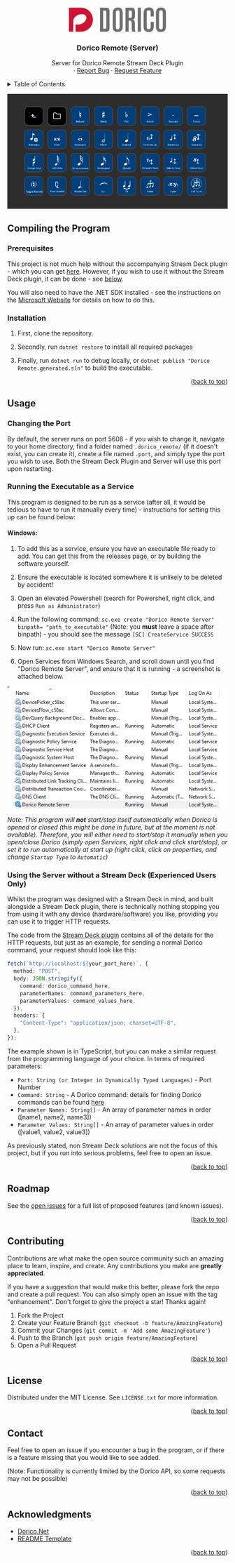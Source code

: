 <!-- Improved compatibility of back to top link: See: https://github.com/othneildrew/Best-README-Template/pull/73 -->

<a id="readme-top"></a>

<!--
*** Thanks for checking out the Best-README-Template. If you have a suggestion
*** that would make this better, please fork the repo and create a pull request
*** or simply open an issue with the tag "enhancement".
*** Don't forget to give the project a star!
*** Thanks again! Now go create something AMAZING! :D
-->

<!-- PROJECT SHIELDS -->
<!--
*** I'm using markdown "reference style" links for readability.
*** Reference links are enclosed in brackets [ ] instead of parentheses ( ).
*** See the bottom of this document for the declaration of the reference variables
*** for contributors-url, forks-url, etc. This is an optional, concise syntax you may use.
*** https://www.markdownguide.org/basic-syntax/#reference-style-links
-->
<!-- PROJECT LOGO -->

<br />
<div align="center">
  <a href="https://github.com/TheArkhamKnight781526/DoricoRemoteServer">
    <img src="dorico-logo.svg" alt="Logo" width="222" height="56">
  </a>

<h3 align="center">Dorico Remote (Server)</h3>

  <p align="center">
    Server for Dorico Remote Stream Deck Plugin
    <br />
    ·
    <a href="https://github.com/TheArkhamKnight781526/DoricoRemoteServer/issues/new?labels=bug&template=bug-report---.md">Report Bug</a>
    ·
    <a href="https://github.com/TheArkhamKnight781526/DoricoRemoteServer/issues/new?labels=enhancement&template=feature-request---.md">Request Feature</a>
  </p>
</div>

<!-- TABLE OF CONTENTS -->
<details>
  <summary>Table of Contents</summary>
  <ol>
    <li>
      <a href="#about-the-project">About The Project</a>
      <ul>
        <li><a href="#built-with">Built With</a></li>
      </ul>
    </li>
    <li>
      <a href="#compiling-the-program">Compiling</a>
      <ul>
        <li><a href="#prerequisites">Prerequisites</a></li>
        <li><a href="#installation">Installation</a></li>
      </ul>
    </li>
    <li><a href="#usage">Usage</a></li>
    <li><a href="#roadmap">Roadmap</a></li>
    <li><a href="#contributing">Contributing</a></li>
    <li><a href="#license">License</a></li>
    <li><a href="#contact">Contact</a></li>
    <li><a href="#acknowledgments">Acknowledgments</a></li>
  </ol>
</details>

![Dorico Remote StreamDeck Plugin][product-screenshot]

<!-- COMPILING -->

## Compiling the Program

### Prerequisites

This project is not much help without the accompanying Stream Deck plugin - which you can get [here](https://github.com/TheArkhamKnight781526/DoricoRemoteClient). However, if you wish to use it without the Stream Deck plugin, it can be done - see [below](example.com).

You will also need to have the .NET SDK installed - see the instructions on the [Microsoft Website](https://learn.microsoft.com/en-us/dotnet/core/install/) for details on how to do this.

### Installation

1. First, clone the repository.

2. Secondly, run `dotnet restore` to install all required packages

3. Finally, run `dotnet run` to debug locally, or `dotnet publish "Dorico Remote.generated.sln"` to build the executable.

<p align="right">(<a href="#readme-top">back to top</a>)</p>

<!-- USAGE EXAMPLES -->

## Usage

### Changing the Port

By default, the server runs on port 5608 - if you wish to change it, navigate to your home directory, find a folder named `.dorico_remote/` (if it doesn't exist, you can create it), create a file named `.port`, and simply type the port you wish to use. Both the Stream Deck Plugin and Server will use this port upon restarting.

### Running the Executable as a Service

This program is designed to be run as a service (after all, it would be tedious to have to run it manually every time) - instructions for setting this up can be found below:

#### Windows:

1. To add this as a service, ensure you have an executable file ready to add. You can get this from the releases page, or by building the software yourself.

2. Ensure the executable is located somewhere it is unlikely to be deleted by accident!

3. Open an elevated Powershell (search for Powershell, right click, and press `Run as Administrator`)

4. Run the following command: `sc.exe create "Dorico Remote Server" binpath= "path_to_executable"` (Note: you **must** leave a space after binpath) - you should see the message `[SC] CreateService SUCCESS`

5. Now run: `sc.exe start "Dorico Remote Server"`

6. Open Services from Windows Search, and scroll down until you find "Dorico Remote Server", and ensure that it is running - a screenshot is attached below.

![Hello][services-screenshot]

_Note: This program will **not** start/stop itself automatically when Dorico is opened or closed (this might be done in future, but at the moment is not available). Therefore, you will either need to start/stop it manually when you open/close Dorico (simply open Services, right click and click start/stop), or set it to run automatically at start up (right click, click on properties, and change `Startup Type` to `Automatic`)_

### Using the Server without a Stream Deck (Experienced Users Only)

Whilst the program was designed with a Stream Deck in mind, and built alongside a Stream Deck plugin, there is technically nothing stopping you from using it with any device (hardware/software) you like, providing you can use it to trigger HTTP requests.

The code from the [Stream Deck plugin](https://github.com/TheArkhamKnight781526/DoricoRemoteClient) contains all of the details for the HTTP requests, but just as an example, for sending a normal Dorico command, your request should look like this:

```ts
fetch(`http://localhost:${your_port_here}`, {
  method: "POST",
  body: JSON.stringify({
    command: dorico_command_here,
    parameterNames: command_parameters_here,
    parameterValues: command_values_here,
  }),
  headers: {
    "Content-Type": "application/json; charset=UTF-8",
  },
});
```

The example shown is in TypeScript, but you can make a similar request from the programming language of your choice. In terms of required parameters:

- `Port: String (or Integer in Dynamically Typed Languages)` - Port Number
- `Command: String` - A Dorico command: details for finding Dorico commands can be found [here](example.com)
- `Parameter Names: String[]` - An array of parameter names in order ([name1, name2, name3])
- `Parameter Values: String[]` - An array of parameter values in order ([value1, value2, value3])

As previously stated, non Stream Deck solutions are not the focus of this project, but if you run into serious problems, feel free to open an issue.

<p align="right">(<a href="#readme-top">back to top</a>)</p>

<!-- ROADMAP -->

## Roadmap

See the [open issues](https://github.com/TheArkhamKnight781526/DoricoRemoteServer/issues) for a full list of proposed features (and known issues).

<p align="right">(<a href="#readme-top">back to top</a>)</p>

<!-- CONTRIBUTING -->

## Contributing

Contributions are what make the open source community such an amazing place to learn, inspire, and create. Any contributions you make are **greatly appreciated**.

If you have a suggestion that would make this better, please fork the repo and create a pull request. You can also simply open an issue with the tag "enhancement".
Don't forget to give the project a star! Thanks again!

1. Fork the Project
2. Create your Feature Branch (`git checkout -b feature/AmazingFeature`)
3. Commit your Changes (`git commit -m 'Add some AmazingFeature'`)
4. Push to the Branch (`git push origin feature/AmazingFeature`)
5. Open a Pull Request

<p align="right">(<a href="#readme-top">back to top</a>)</p>

<!-- LICENSE -->

## License

Distributed under the MIT License. See `LICENSE.txt` for more information.

<p align="right">(<a href="#readme-top">back to top</a>)</p>

<!-- CONTACT -->

## Contact

Feel free to open an issue if you encounter a bug in the program, or if there is a feature missing that you would like to see added.

(Note: Functionality is currently limited by the Dorico API, so some requests may not be possible)

<p align="right">(<a href="#readme-top">back to top</a>)</p>

<!-- ACKNOWLEDGMENTS -->

## Acknowledgments

- [Dorico.Net](https://github.com/scott-janssens/Dorico.Net)
- [README Template](https://github.com/othneildrew/Best-README-Template/tree/main)

<p align="right">(<a href="#readme-top">back to top</a>)</p>

<!-- MARKDOWN LINKS & IMAGES -->
<!-- https://www.markdownguide.org/basic-syntax/#reference-style-links -->

[product-screenshot]: ./screenshot.png
[services-screenshot]: ./services-screenshot.png
